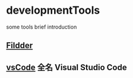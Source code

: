 # developmentTools
some tools brief introduction

## [Fildder](http://www.telerik.com/fiddler)

## [vsCode](https://code.visualstudio.com/) 全名 Visual Studio Code
